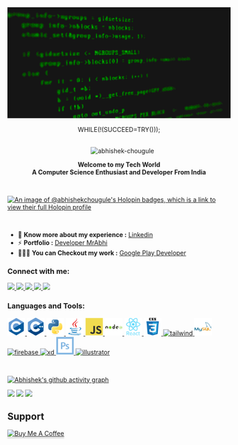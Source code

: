 <div align="center">
<img align="center" height="250" width="100%" alt="GIF" src="Code Driveby.gif">
<br><br>
WHILE(!(SUCCEED=TRY()));
<br><br>
<p align="center"> &nbsp; &nbsp;
<img src="https://komarev.com/ghpvc/?username=abhishek-chougule&label=Profile%20views&color=0e75b6&style=flat" alt="abhishek-chougule" /> 
</p>

<b> Welcome to my Tech World <br>
A Computer Science Enthusiast and Developer From India </b>
</div>

<br>


[![An image of @abhishekchougule's Holopin badges, which is a link to view their full Holopin profile](https://holopin.me/abhishekchougule)](https://holopin.io/@abhishekchougule)

<br>

- 📄 **Know more about my experience :** [Linkedin](https://www.linkedin.com/in/abhishekchougule/)
- ⚡  **Portfolio :** [Developer MrAbhi](https://abhishek-chougule.github.io/Developer_MrAbhi-Inc/)
- 👨🏻‍💻 **You can Checkout my work :** [Google Play Developer](https://play.google.com/store/apps/dev?id=9053702988395238907)


<h3 align="left">Connect with me:</h3>
<a href="https://leetcode.com/abhishekchougule/">
  <img src="https://img.shields.io/badge/Leetcode-orange?style=for-the-badge&logo=leetcode&logoColor=black"/>
</a>
<a href="https://www.linkedin.com/in/abhishekchougule/">
  <img src="https://img.shields.io/badge/LinkedIn-0077B5?style=for-the-badge&logo=linkedin&logoColor=white"/> 
 </a> 
<a href="mailto:developermrabhi@gmail.com">
  <img src="https://img.shields.io/badge/Gmail-D14836?style=for-the-badge&logo=gmail&logoColor=white"/>
</a>
<a href="https://instagram.com/mrabhi.chougule">
  <img src="https://img.shields.io/badge/Instagram-E4405F?style=for-the-badge&logo=instagram&logoColor=white"/>
</a>
<a href="https://www.hackerrank.com/abhishekchougule">
  <img src="https://img.shields.io/badge/-Hackerrank-2EC866?style=for-the-badge&logo=HackerRank&logoColor=white"/>
</a>


<h3 align="left">Languages and Tools:</h3>
<p align="left">
  
<a href="https://www.cprogramming.com/" target="_blank" rel="noreferrer"> <img src="https://raw.githubusercontent.com/devicons/devicon/master/icons/c/c-original.svg" alt="c" width="40" height="40"/> </a> 
<a href="https://www.w3schools.com/cpp/" target="_blank" rel="noreferrer"> <img src="https://raw.githubusercontent.com/devicons/devicon/master/icons/cplusplus/cplusplus-original.svg" alt="cplusplus" width="40" height="40"/> </a>
<a href="https://www.python.org" target="_blank" rel="noreferrer"> <img src="https://raw.githubusercontent.com/devicons/devicon/master/icons/python/python-original.svg" alt="python" width="40" height="40"/> </a> 
<a href="https://www.java.com" target="_blank" rel="noreferrer"> <img src="https://raw.githubusercontent.com/devicons/devicon/master/icons/java/java-original.svg" alt="java" width="40" height="40"/> </a>
<a href="https://developer.mozilla.org/en-US/docs/Web/JavaScript" target="_blank" rel="noreferrer"> <img src="https://raw.githubusercontent.com/devicons/devicon/master/icons/javascript/javascript-original.svg" alt="javascript" width="40" height="40"/> </a> 
<a href="https://nodejs.org" target="_blank" rel="noreferrer"> <img src="https://raw.githubusercontent.com/devicons/devicon/master/icons/nodejs/nodejs-original-wordmark.svg" alt="nodejs" width="40" height="40"/> </a>
<a href="https://reactjs.org/" target="_blank" rel="noreferrer"> <img src="https://raw.githubusercontent.com/devicons/devicon/master/icons/react/react-original-wordmark.svg" alt="react" width="40" height="40"/> </a> 
<a href="https://www.w3schools.com/css/" target="_blank" rel="noreferrer"> <img src="https://raw.githubusercontent.com/devicons/devicon/master/icons/css3/css3-original-wordmark.svg" alt="css3" width="40" height="40"/> </a>
<a href="https://tailwindcss.com/" target="_blank" rel="noreferrer"> <img src="https://www.vectorlogo.zone/logos/tailwindcss/tailwindcss-icon.svg" alt="tailwind" width="40" height="40"/> </a>  <a href="https://www.mysql.com/" target="_blank" rel="noreferrer"> <img src="https://raw.githubusercontent.com/devicons/devicon/master/icons/mysql/mysql-original-wordmark.svg" alt="mysql" width="40" height="40"/> </a> 
<a href="https://firebase.google.com/" target="_blank" rel="noreferrer"> <img src="https://www.vectorlogo.zone/logos/firebase/firebase-icon.svg" alt="firebase" width="40" height="40"/> </a> 
<a href="https://www.adobe.com/products/xd.html" target="_blank" rel="noreferrer"> <img src="https://cdn.worldvectorlogo.com/logos/adobe-xd.svg" alt="xd" width="40" height="40"/> </a>
<a href="https://www.adobe.com/products/xd.html" target="_blank" rel="noreferrer"> </a>
<a href="https://www.photoshop.com/en" target="_blank" rel="noreferrer"> <img src="https://raw.githubusercontent.com/devicons/devicon/master/icons/photoshop/photoshop-line.svg" alt="photoshop" width="40" height="40"/> </a>
<a href="https://www.adobe.com/in/products/illustrator.html" target="_blank" rel="noreferrer"> <img src="https://www.vectorlogo.zone/logos/adobe_illustrator/adobe_illustrator-icon.svg" alt="illustrator" width="40" height="40"/> </a>
</p>
<br>
<p align="center">
	
[![Abhishek's github activity graph](https://github-readme-activity-graph.cyclic.app/graph?username=Abhishek-Chougule)](https://github.com/Abhishek-Chougule/github-readme-activity-graph)

	
<a href="https://github.com/Abhishek-Chougule">
<img width="49%" src="https://github-readme-stats.vercel.app/api?username=Abhishek-Chougule&show_icons=true&theme=dark&count_private=true&text_color=d3d3d3&icon_color=00E6FE&title_color=00E6FE" /></a>
  

<a href="https://github.com/Abhishek-Chougule">
<img width="49%" src="https://github-readme-streak-stats.herokuapp.com/?user=Abhishek-Chougule&theme=dark&theme=black-ice&stroke=0000" /></a>


<a href ="https://github.com/Abhishek-Chougule">
<img width="49%" src="https://github-readme-stats.vercel.app/api/top-langs/?username=Abhishek-Chougule&layout=compact&theme=dark&langs_count=6&count_private=true&text_color=d3d3d3&title_color=00E6FE"/></a>



</p>




## Support

<a href="https://www.buymeacoffee.com/5Zn8Xh3l9" target="_blank"><img src="https://www.buymeacoffee.com/assets/img/custom_images/purple_img.png" alt="Buy Me A Coffee" style="height: 41px !important;width: 174px !important;box-shadow: 0px 3px 2px 0px rgba(190, 190, 190, 0.5) !important;-webkit-box-shadow: 0px 3px 2px 0px rgba(190, 190, 190, 0.5) !important;" ></a>
